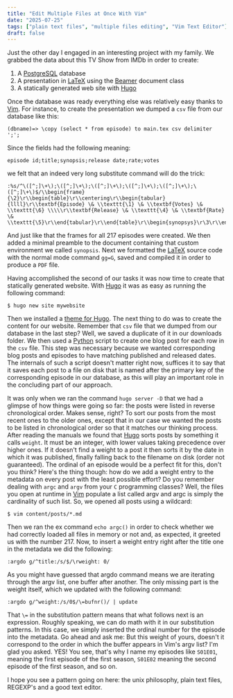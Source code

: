 ```yaml
---
title: "Edit Multiple Files at Once With Vim"
date: "2025-07-25"
tags: ["plain text files", "multiple files editing", "Vim Text Editor"]
draft: false
---
```


Just the other day I engaged in an interesting project with my family. We grabbed the data about this TV Show from IMDb in order to create:

1. A [PostgreSQL][] database
2. A presentation in [LaTeX][] using the [Beamer][] document class
3. A statically generated web site with [Hugo][]

Once the database was ready everything else was relatively easy thanks to [Vim][]. For instance, to create the presentation we dumped a `csv` file from our database like this:

```postgresql
(dbname)=> \copy (select * from episode) to main.tex csv delimiter ';';
```

Since the fields had the following meaning:

```csv
episode id;title;synopsis;release date;rate;votes
```

we felt that an indeed very long substitute command will do the trick:

```vim
:%s/^\([^;]\+\);\([^;]\+\);\([^;]\+\);\([^;]\+\);\([^;]\+\);\([^;]\+\)$/\\begin{frame}{\2}\r\\begin{table}\r\\centering\r\\begin{tabular}{llll}\r\\textbf{Episode} \& \\texttt{\1} \& \\textbf{Votes} \& \\texttt{\6} \\\\\r\\textbf{Release} \& \\texttt{\4} \& \\textbf{Rate} \& \\texttt{\5}\r\\end{tabular}\r\\end{table}\r\\begin{synopsys}\r\3\r\\end{synopsys}\r\\end{frame}\r/
```

And just like that the frames for all 217 episodes were created. We then added a minimal preamble to the document containing that custom environment we called `synopsis`. Next we formatted the [LaTeX][] source code with the normal mode command `gg=G`, saved and compiled it in order to produce a `PDF` file.

Having accomplished the second of our tasks it was now time to create that statically generated website. With [Hugo][] it was as easy as running the following command:

```shell
$ hugo new site mywebsite
```
Then we installed a [theme for Hugo][]. The next thing to do was to create the content for our website. Remember that `csv` file that we dumped from our database in the last step? Well, we saved a duplicate of it in our downloads folder. We then used a [Python][] script to create one blog post for each row in the `csv` file. This step was necessary because we wanted corresponding blog posts and episodes to have matching published and released dates. The internals of such a script doesn't matter right now, suffices it to say that it saves each post to a file on disk that is named after the primary key of the corresponding episode in our database, as this will play an important role in the concluding part of our approach.

It was only when we ran the command `hugo server -D` that we had a glimpse of how things were going so far: the posts were listed in reverse chronological order. Makes sense, right? To sort our posts from the most recent ones to the older ones, except that in our case we wanted the posts to be listed in chronological order so that it matches our thinking process. After reading the manuals we found that [Hugo][] sorts posts by something it calls `weight`. It must be an integer, with lower values taking precedence over higher ones. If it doesn't find a weight to a post it then sorts it by the date in which it was published, finally falling back to the filename on disk (order not guaranteed). The ordinal of an episode would be a perfect fit for this, don't you think? Here's the thing though: how do we add a weight entry to the metadata on every post with the least possible effort? Do you remember dealing with `argc` and `argv` from your `C` programming classes? Well, the files you open at runtime in [Vim][] populate a list called argv and argc is simply the cardinality of such list. So, we opened all posts using a wildcard:

```shell
$ vim content/posts/*.md
```

Then we ran the ex command `echo argc()` in order to check whether we had correctly loaded all files in memory or not and, as expected, it greeted us with the number 217. Now, to insert a weight entry right after the title one in the metadata we did the following:

```vim
:argdo g/^title:/s/$/\rweight: 0/
```

As you might have guessed that argdo command means we are iterating through the argv list, one buffer after another. The only missing part is the weight itself, which we updated with the following command:

```vim
:argdo g/^weight:/s/0$/\=bufnr()/ | update
```

That `\=` in the substitution pattern means that what follows next is an expression. Roughly speaking, we can do math with it in our substitution patterns. In this case, we simply inserted the ordinal number for the episode into the metadata. Go ahead and ask me: But this weight of yours, doesn't it correspond to the order in which the buffer appears in Vim's argv list? I'm glad you asked. YES! You see, that's why I name my episodes like `S01E01`, meaning the first episode of the first season, `S01E02` meaning the second episode of the first season, and so on.

I hope you see a pattern going on here: the unix philosophy, plain text files, REGEXP's and a good text editor.

[Beamer]: https://ctan.org/pkg/beamer
[Hugo]: https://gohubo.io
[LaTeX]: https://latex-project.org
[PostgreSQL]: https://postgresql.org
[Python]: https://python.org
[Vim]: https://www.vim.org
[theme for Hugo]: https://themes.gohugo.io
